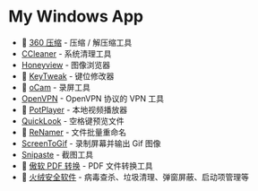 # My Windows App

- 💖 [360 压缩](http://yasuo.360.cn/) - 压缩 / 解压缩工具
- [CCleaner](https://www.ccleaner.com/) - 系统清理工具
- [Honeyview](https://www.bandisoft.com/honeyview/) - 图像浏览器
- 💖 [KeyTweak](https://www.bleepingcomputer.com/download/keytweak/) - 键位修改器
- 💖 [oCam](https://ohsoft.net/eng/ocam/download.php?cate=1002) - 录屏工具
- [OpenVPN](https://openvpn.net/) - OpenVPN 协议的 VPN 工具
- 💖 [PotPlayer](https://potplayer.daum.net/) - 本地视频播放器
- [QuickLook](https://github.com/QL-Win/QuickLook) - 空格键预览文件
- 💖 [ReNamer](http://www.den4b.com/products/renamer) - 文件批量重命名
- [ScreenToGif](https://www.screentogif.com/) - 录制屏幕并输出 Gif 图像
- [Snipaste](https://zh.snipaste.com/) - 截图工具
- 💖 [傲软 PDF 转换](https://www.apowersoft.cn/pdf-converter) - PDF 文件转换工具
- 💖 [火绒安全软件](https://www.huorong.cn/) - 病毒查杀、垃圾清理、弹窗屏蔽、启动项管理等
